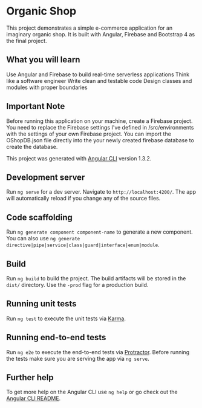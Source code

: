 # Organic Shop

This project demonstrates a simple e-commerce application for an imaginary organic shop. It is built with Angular, Firebase and Bootstrap 4 as the final project.

## What you will learn

Use Angular and Firebase to build real-time serverless applications
Think like a software engineer
Write clean and testable code
Design classes and modules with proper boundaries

## Important Note
Before running this application on your machine, create a Firebase project. You need to replace the Firebase settings I've defined in /src/environments with the settings of your own Firebase project. You can import the OShopDB.json file directly into the your newly created firebase database to create the database.

This project was generated with [Angular CLI](https://github.com/angular/angular-cli) version 1.3.2. 

## Development server

Run `ng serve` for a dev server. Navigate to `http://localhost:4200/`. The app will automatically reload if you change any of the source files.

## Code scaffolding

Run `ng generate component component-name` to generate a new component. You can also use `ng generate directive|pipe|service|class|guard|interface|enum|module`.

## Build

Run `ng build` to build the project. The build artifacts will be stored in the `dist/` directory. Use the `-prod` flag for a production build.

## Running unit tests

Run `ng test` to execute the unit tests via [Karma](https://karma-runner.github.io).

## Running end-to-end tests

Run `ng e2e` to execute the end-to-end tests via [Protractor](http://www.protractortest.org/).
Before running the tests make sure you are serving the app via `ng serve`.

## Further help

To get more help on the Angular CLI use `ng help` or go check out the [Angular CLI README](https://github.com/angular/angular-cli/blob/master/README.md).
